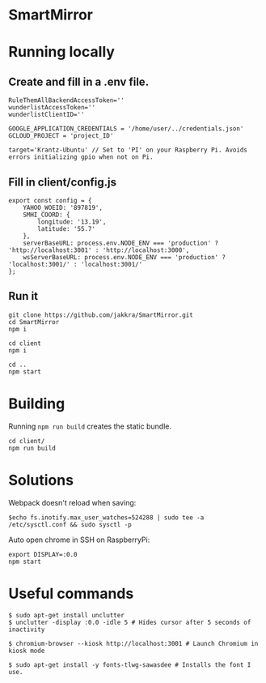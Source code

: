 # SmartMirror

# Running locally

## Create and fill in a .env file.
```
RuleThemAllBackendAccessToken=''
wunderlistAccessToken=''
wunderlistClientID=''

GOOGLE_APPLICATION_CREDENTIALS = '/home/user/../credentials.json'
GCLOUD_PROJECT = 'project_ID'

target='Krantz-Ubuntu' // Set to 'PI' on your Raspberry Pi. Avoids errors initializing gpio when not on Pi.
```

## Fill in client/config.js
```
export const config = {
	YAHOO_WOEID: '897819',
	SMHI_COORD: {
		longitude: '13.19',
		latitude: '55.7'
	},
	serverBaseURL: process.env.NODE_ENV === 'production' ? 'http://localhost:3001' : 'http://localhost:3000',
	wsServerBaseURL: process.env.NODE_ENV === 'production' ? 'localhost:3001/' : 'localhost:3001/'
};
```

## 

## Run it
```
git clone https://github.com/jakkra/SmartMirror.git
cd SmartMirror
npm i

cd client
npm i

cd ..
npm start
```

# Building

Running `npm run build` creates the static bundle.

```
cd client/
npm run build
```

# Solutions
Webpack doesn't reload when saving: 
```
$echo fs.inotify.max_user_watches=524288 | sudo tee -a /etc/sysctl.conf && sudo sysctl -p
```

Auto open chrome in SSH on RaspberryPi:
```
export DISPLAY=:0.0
npm start
```

# Useful commands
```
$ sudo apt-get install unclutter
$ unclutter -display :0.0 -idle 5 # Hides cursor after 5 seconds of inactivity

$ chromium-browser --kiosk http://localhost:3001 # Launch Chromium in kiosk mode

$ sudo apt-get install -y fonts-tlwg-sawasdee # Installs the font I use.
```